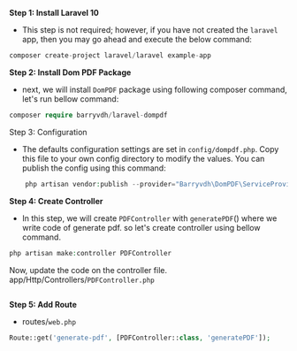 **Step 1: Install Laravel 10**
* This step is not required; however, if you have not created the `laravel` app, then you may go ahead and execute the below command:

```php
composer create-project laravel/laravel example-app
```

**Step 2: Install Dom PDF Package**
* next, we will install `DomPDF` package using following composer command, let's run bellow command:

```php
composer require barryvdh/laravel-dompdf
```

Step 3:  Configuration
* The defaults configuration settings are set in `config/dompdf.php`. Copy this file to your own config directory to modify the values. You can publish the config using this command:

```php
    php artisan vendor:publish --provider="Barryvdh\DomPDF\ServiceProvider"
```

**Step 4: Create Controller**
* In this step, we will create `PDFController` with `generatePDF`() where we write code of generate pdf. so let's create controller using bellow command.

```php
php artisan make:controller PDFController
```

Now, update the code on the controller file.
app/Http/Controllers/`PDFController.php`

```php

```

**Step 5: Add Route**
* routes/`web.php`

```php
Route::get('generate-pdf', [PDFController::class, 'generatePDF']);
```